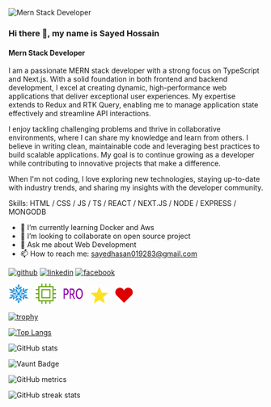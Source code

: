 ![Mern Stack Developer](https://res.cloudinary.com/sayed-ltd/image/upload/v1729425077/DALL_E_2024-10-20_17.49.54_-_A_modern_sleek_technology-themed_banner_featuring_the_logos_or_visual_representations_of_React_Redux_TypeScript_TS_Next.js_Node.js_Express.js_fn4zen.webp)
### Hi there 👋, my name is Sayed Hossain
#### Mern Stack Developer

I am a passionate MERN stack developer with a strong focus on TypeScript and Next.js. With a solid foundation in both frontend and backend development, I excel at creating dynamic, high-performance web applications that deliver exceptional user experiences. My expertise extends to Redux and RTK Query, enabling me to manage application state effectively and streamline API interactions.

I enjoy tackling challenging problems and thrive in collaborative environments, where I can share my knowledge and learn from others. I believe in writing clean, maintainable code and leveraging best practices to build scalable applications. My goal is to continue growing as a developer while contributing to innovative projects that make a difference.

When I'm not coding, I love exploring new technologies, staying up-to-date with industry trends, and sharing my insights with the developer community.

Skills:   HTML / CSS / JS / TS  / REACT / NEXT.JS / NODE / EXPRESS / MONGODB

- 🌱 I’m currently learning Docker and Aws
- 👯 I’m looking to collaborate on open source project 
- 💬 Ask me about Web Development 
- 📫 How to reach me: sayedhasan019283@gmail.com 



[<img src='https://cdn.jsdelivr.net/npm/simple-icons@3.0.1/icons/github.svg' alt='github' height='40'>](https://github.com/sayedhasan019283)  [<img src='https://cdn.jsdelivr.net/npm/simple-icons@3.0.1/icons/linkedin.svg' alt='linkedin' height='40'>](https://www.linkedin.com/in/sayed-hasan-99234a241/)  [<img src='https://cdn.jsdelivr.net/npm/simple-icons@3.0.1/icons/facebook.svg' alt='facebook' height='40'>](https://www.facebook.com/sayed.15924)  

<a href='https://archiveprogram.github.com/'><img src='https://raw.githubusercontent.com/acervenky/animated-github-badges/master/assets/acbadge.gif' width='40' height='40'></a> <a href='https://docs.github.com/en/developers'><img src='https://raw.githubusercontent.com/acervenky/animated-github-badges/master/assets/devbadge.gif' width='40' height='40'></a> <a href='https://github.com/pricing'><img src='https://raw.githubusercontent.com/acervenky/animated-github-badges/master/assets/pro.gif' width='40' height='40'></a> <a href='https://stars.github.com/'><img src='https://raw.githubusercontent.com/acervenky/animated-github-badges/master/assets/starbadge.gif' width='35' height='35'></a> <a href='https://docs.github.com/en/github/supporting-the-open-source-community-with-github-sponsors'><img src='https://raw.githubusercontent.com/acervenky/animated-github-badges/master/assets/sponsorbadge.gif' width='35' height='35'></a> 

[![trophy](https://github-profile-trophy.vercel.app/?username=sayedhasan019283)](https://github.com/ryo-ma/github-profile-trophy)

[![Top Langs](https://github-readme-stats.vercel.app/api/top-langs/?username=sayedhasan019283)](https://github.com/anuraghazra/github-readme-stats)

![GitHub stats](https://github-readme-stats.vercel.app/api?username=sayedhasan019283&show_icons=true)  

![Vaunt Badge](https://api.vaunt.dev/v1/github/entities/sayedhasan019283/contributions?format=svg&private=false)  

![GitHub metrics](https://metrics.lecoq.io/sayedhasan019283)  

![GitHub streak stats](https://streak-stats.demolab.com/?user=sayedhasan019283)  

